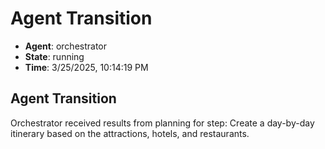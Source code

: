 # Agent Transition

- **Agent**: orchestrator
- **State**: running
- **Time**: 3/25/2025, 10:14:19 PM

## Agent Transition

Orchestrator received results from planning for step: Create a day-by-day itinerary based on the attractions, hotels, and restaurants.

